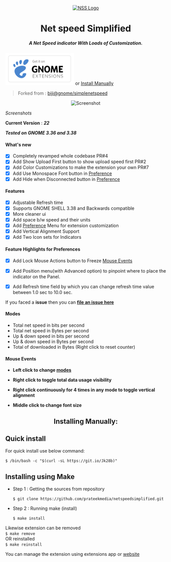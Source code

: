 <p align="center"><a href="https://extensions.gnome.org/extension/3724/net-speed-simplified/"><img src="https://user-images.githubusercontent.com/41370460/97136201-7d432980-1778-11eb-9c65-4c801a7e8e56.png" height=80px alt="NSS Logo"/></a></p>
<h1 align="center">Net speed Simplified</h1>
<h5 align="center"><i>A Net Speed indicator With Loads of Customization.</i></h5>

[<img src="https://raw.githubusercontent.com/andyholmes/gnome-shell-extensions-badge/master/get-it-on-ego.svg?sanitize=true" height="100" alt="Get it on GNOME Extensions">](https://extensions.gnome.org/extension/3724/net-speed-simplified/) or [Install Manually](#installing-manually)

> Forked from : [biji@gnome/simplenetspeed](https://github.com/biji/simplenetspeed)

<p align="center"><img src='https://raw.githubusercontent.com/prateekmedia/netspeedsimplified/main/screenshoot.png' width="500px"  alt="Screenshot"/>

*Screenshots*</p>

**Current Version** : ***22***

***Tested on GNOME 3.36 and 3.38***

#### What's new
- [x] Completely revamped whole codebase PR#4
- [x] Add Show Upload First button to show upload speed first PR#2
- [x] Add Color Customizations to make the extension your own PR#7
- [x] Add Use Monospace Font button in [Preference](#Feature-Highlights-for-Preferences)
- [x] Add Hide when Disconnected button in [Preference](#Feature-Highlights-for-Preferences)

#### Features
- [x] Adjustable Refresh time
- [x] Supports GNOME SHELL 3.38 and Backwards compatible
- [x] More cleaner ui
- [x] Add space b/w speed and their units
- [x] Add [Preference](#Feature-Highlights-for-Preferences) Menu for extension customization
- [x] Add Vertical Alignment Support
- [x] Add Two Icon sets for Indicators

#### Feature Highlights for Preferences
- [x] Add Lock Mouse Actions button to Freeze [Mouse Events](#mouse-events)
- [x] Add Position menu(with Advanced option) to pinpoint where to place the indicator on the Panel.
- [x] Add Refresh time field by which you can change refresh time value between 1.0 sec to 10.0 sec.


If you faced a **issue** then you can **[file an issue here](https://github.com/prateekmedia/netspeedsimplified/issues)**
 
#### Modes
- Total net speed in bits per second
- Total net speed in Bytes per second
- Up & down speed in bits per second
- Up & down speed in Bytes per second
- Total of downloaded in Bytes (Right click to reset counter)

#### Mouse Events
- **Left click to change [modes](#modes)**

- **Right click to toggle total data usage visibility** 

- **Right click continuously for 4 times in any mode to toggle vertical alignment**  

- **Middle click to change font size**


<h2 align="center">Installing Manually:</h2>   
  
## Quick install
For quick install use below command:

    $ /bin/bash -c "$(curl -sL https://git.io/Jk28b)"


## Installing using Make
* Step 1 : Getting the sources from repository

      $ git clone https://github.com/prateekmedia/netspeedsimplified.git

* Step 2 : Running make (install)

      $ make install

Likewise extension can be removed  
```$ make remove```  
OR reinstalled  
```$ make reinstall```  


You can manage the extension using extensions app or [website](https://extensions.gnome.org/local)

